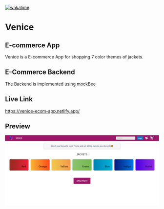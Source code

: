 [![wakatime](https://wakatime.com/badge/user/96974b03-e435-4d4d-89a2-486553721b5a/project/41aa6337-e3d7-432b-89c7-c2b8610bee5b.svg)](https://wakatime.com/badge/user/96974b03-e435-4d4d-89a2-486553721b5a/project/41aa6337-e3d7-432b-89c7-c2b8610bee5b)
# Venice
## E-commerce App
Venice is a E-commerce App for shopping 7 color themes of jackets.

## E-Commerce Backend
The Backend is implemented using [mockBee](https://mockbee.netlify.app/)

## Live Link
https://venice-ecom-app.netlify.app/

## Preview
![Desktop View](src/Images/desktop-preview.PNG)
